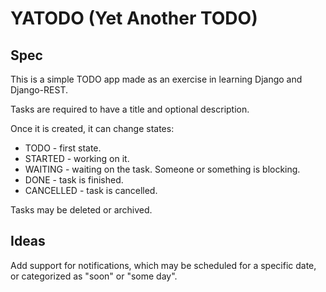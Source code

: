 # YATODO (Yet Another TODO)

## Spec

This is a simple TODO app made as an exercise in learning Django and Django-REST.

Tasks are required to have a title and optional description.

Once it is created, it can change states: 
* TODO - first state.
* STARTED - working on it.
* WAITING - waiting on the task. Someone or something is blocking.
* DONE - task is finished.
* CANCELLED - task is cancelled.

Tasks may be deleted or archived.

## Ideas

Add support for notifications, which may be scheduled for a specific
date, or categorized as "soon" or "some day".
